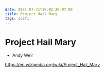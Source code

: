 ```yaml
---
date: 2021-07-31T18:02:26-07:00
title: Project Hail Mary
tags: scifi
---
```


# Project Hail Mary

* Andy Weir

https://en.wikipedia.org/wiki/Project_Hail_Mary